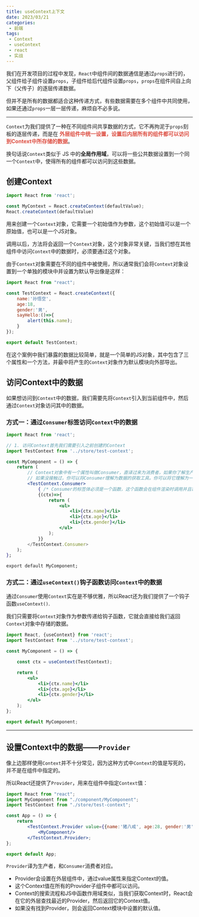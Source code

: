 ```yaml
---
title: useContext上下文
date: 2023/03/21
categories:
 - 前端
tags:
 - Context
 - useContext
 - react
 - 实战
---
```


我们在开发项目的过程中发现，`React`中组件间的数据通信是通过`props`进行的，父组件给子组件设置`props`，子组件给后代组件设置`props`，`props`在组件间自上向下（父传子）的逐层传递数据。

但并不是所有的数据都适合这种传递方式，有些数据需要在多个组件中共同使用，如果还通过`props`一层一层传递，麻烦自不必多说。

---

`Context`为我们提供了一种在不同组件间共享数据的方式，它不再拘泥于`props`刻板的逐层传递，而是在 <strong style="color:#dd4d40">外层组件中统一设置，设置后内层所有的组件都可以访问到Context中所存储的数据</strong>。

换句话说`Context`类似于 JS 中的**全局作用域**，可以将一些公共数据设置到一个同一个`Context`中，使得所有的组件都可以访问到这些数据。

## 创建Context

```js
import React from 'react';

const MyContext = React.createContext(defaultValue);
React.createContext(defaultValue)
```

用来创建一个`Context`对象，它需要一个初始值作为参数，这个初始值可以是一个原始值，也可以是一个JS对象。

调用以后，方法将会返回一个`Context`对象，这个对象非常关键，当我们想在其他组件中访问`Context`中的数据时，必须要通过这个对象。

由于`Context`对象需要在不同的组件中被使用，所以通常我们会将`Context`对象设置到一个单独的模块中并设置为默认导出像是这样：

```jsx
import React from "react";

const TestContext = React.createContext({
    name:'孙悟空',
    age:18,
    gender:'男',
    sayHello:()=>{
        alert(this.name);    
    }
});

export default TestContext;
```

在这个案例中我们暴露的数据比较简单，就是一个简单的JS对象，其中包含了三个属性和一个方法，并最中将产生的`Context`对象作为默认模块向外部导出。

## 访问Context中的数据

如果想访问到`Context`中的数据，我们需要先将`Context`引入到当前组件中，然后通过`Context`对象访问其中的数据。

### 方式一：通过`Consumer`标签访问`Context`中的数据

```jsx
import React from 'react';

// 1. 访问Context首先我们需要引入之前创建的Context
import TestContext from '../store/test-context';

const MyComponent = () => {
    return (
        // Context对象中有一个属性叫做Consumer，直译过来为消费者，如果你了解生产消费者模式这里就比较好理解了，
        // 如果没接触过，你可以将Consumer理解为数据的获取工具。你可以将它理解为一个特殊的组件，所以你需要这样使用它：
        <TestContext.Consumer>
            { /* Consumer的标签体必须是一个函数，这个函数会在组件渲染时调用并且将Context中存储的数据作为参数传递进函数，该函数的返回值将会作为组件被最终渲染到页面中。这里我们将参数命名为了ctx，在回调函数中我们就可以通过ctx.xxx访问到Context中的数据。如果需要访问多个Context可以使用多个Consumer嵌套即可。*/
            {(ctx)=>{
                return (
                    <ul>
                        <li>{ctx.name}</li>
                        <li>{ctx.age}</li>
                        <li>{ctx.gender}</li>
                    </ul>
                );
            }}
        </TestContext.Consumer>
    );
};

export default MyComponent;
```

### 方式二：通过`useContext()`钩子函数访问`Context`中的数据

通过`Consumer`使用`Context`实在是不够优雅，所以React还为我们提供了一个钩子函数`useContext()`.

我们只需要将`Context`对象作为参数传递给钩子函数，它就会直接给我们返回`Context`对象中存储的数据。

```jsx
import React, {useContext} from 'react';
import TestContext from '../store/test-context';

const MyComponent = () => {

    const ctx = useContext(TestContext);

    return (
        <ul>
            <li>{ctx.name}</li>
            <li>{ctx.age}</li>
            <li>{ctx.gender}</li>
        </ul>
    );
};

export default MyComponent;
```
---

## 设置Context中的数据——`Provider`

像上边那样使用`Context`并不十分常见，因为这种方式中`Context`的值是写死的，并不是在组件中指定的。

所以React还提供了`Provider`，用来在组件中指定`Context`值：

```jsx
import React from "react";
import MyComponent from "./component/MyComponent";
import TestContext from "./store/test-context";

const App = () => {
    return 
        <TestContext.Provider value={{name:'猪八戒', age:28, gender:'男'}}>
            <MyComponent/>
        </TestContext.Provider>;
};

export default App;
```

`Provider`译为生产者，和`Consumer`消费者对应。
- Provider会设置在外层组件中，通过value属性来指定Context的值。
- 这个Context值在所有的Provider子组件中都可以访问。
- Context的搜索流程和JS中函数作用域类似，当我们获取Context时，React会在它的外层查找最近的Provider，然后返回它的Context值。
- 如果没有找到Provider，则会返回Context模块中设置的默认值。